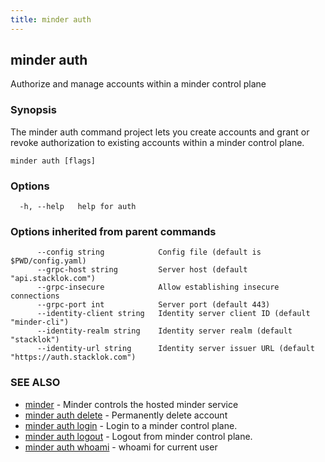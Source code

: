 ```yaml
---
title: minder auth
---
```

## minder auth

Authorize and manage accounts within a minder control plane

### Synopsis

The minder auth command project lets you create accounts and grant or revoke
authorization to existing accounts within a minder control plane.

```
minder auth [flags]
```

### Options

```
  -h, --help   help for auth
```

### Options inherited from parent commands

```
      --config string            Config file (default is $PWD/config.yaml)
      --grpc-host string         Server host (default "api.stacklok.com")
      --grpc-insecure            Allow establishing insecure connections
      --grpc-port int            Server port (default 443)
      --identity-client string   Identity server client ID (default "minder-cli")
      --identity-realm string    Identity server realm (default "stacklok")
      --identity-url string      Identity server issuer URL (default "https://auth.stacklok.com")
```

### SEE ALSO

* [minder](minder.md)	 - Minder controls the hosted minder service
* [minder auth delete](minder_auth_delete.md)	 - Permanently delete account
* [minder auth login](minder_auth_login.md)	 - Login to a minder control plane.
* [minder auth logout](minder_auth_logout.md)	 - Logout from minder control plane.
* [minder auth whoami](minder_auth_whoami.md)	 - whoami for current user


